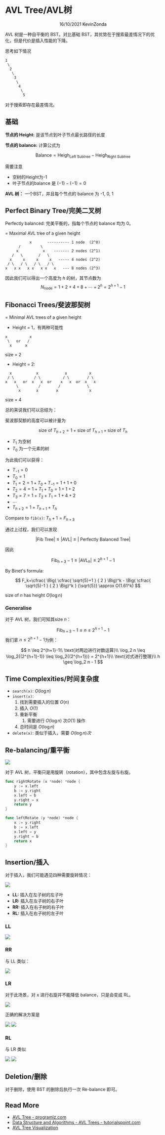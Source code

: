# AVL Tree/AVL树

<center>
<span>16/10/2021</span>
<a style="text-decoration:none; color: black;" href="https://github.com/KevinZonda">KevinZonda</a>
</center>

AVL 树是一种自平衡的 BST。对比基础 BST，其优势在于搜索最差情况下的优化，但是代价是插入性能的下降。

思考如下情况

```
1
 \
  2
   \
    3
     \
      4
       \
        5
```

对于搜索即存在最差情况。

## 基础

**节点的 Height:** 是该节点到叶子节点最长路径的长度

**节点的 balance:** 计算公式为

$$
\text{Balance} = \text{Heigh}_\text{Left Subtree} - \text{Heigh}_\text{Right Subtree}
$$

需要注意

- 空树的Height为-1
- 叶子节点的balance 是 $(-1)-(-1)=0$

**AVL 树：** 一个BST，并且每个节点的 balance 为 -1, 0, 1

## Perfect Binary Tree/完美二叉树

Perfectly balanced: 完美平衡的，指每个节点的 balance 均为 0。

=  Maximal AVL tree of a given height

```
           x       ---------- 1 node  (2^0)
      /         \
     x           x    ------- 2 nodes (2^1)
   /   \       /   \
  x     x     x     x   ----- 4 nodes (2^2)
 / \   / \   / \   / \
x   x x   x x   x x   x   --- 8 nodes (2^3)
```

因此我们可以得出一个高度为 $h$ 的树，其节点数为
$$
N_{\text{node}}=1+2+4+8+\cdots+2^h=2^{h+1}-1
$$

## Fibonacci Trees/斐波那契树

= Minimal AVL trees of a given height

- Height = 1，有两种可能性

```
x          x
 \   or   /
  x      x
```
size = 2

- Height = 2:

```
  x           x            x          x
 / \         / \          / \        / \
x   x   or  x   x  or    x   x  or  x   x
     \         /        /            \
      x       x        x              x

```
size = 4

总的来说我们可以总结为：

斐波那契额的高度可以被计量为

$$
\text{size of }T_{h+2}= 1 +\text{size of }T_{h+1}+\text{size of }T_{h}
$$

- $T_1$ 为空树
- $T_0$ 为一个元素的树

为此我们可以获得：

- $T_{-1}=0$
- $T_0=1$
- $T_1=2=1+T_0+T_{-1}=1+1+0$
- $T_2=4=1+T_1+T_0=1+1+2$
- $T_3=7=1+T_2+T_1=1+4+2$
- $\cdots$
- $T_{h+2}=1+T_{h+1}+T_h$

Compare to `fib(x)`: $T_h+1=F_{h+3}$

通过上过程，我们可以发现

$$
|\text{Fib Tree}| \leq
|\text{AVL}| \leq
|\text{ Perfectly Balanced Tree}|
$$

因此

$$
\text{Fib}_{h+3}-1\leq
|\text{AVL}_h| \leq
2^{h+1}-1
$$

By Binet's formula:

$$
F_k=\cfrac{
    \Big(
        \cfrac{
            \sqrt{5}+1
        } {
            2
        }
    \Big)^k
    -
    \Big(
        \cfrac{
            \sqrt{5}-1
        } {
            2
        }
    \Big)^k
}
{\sqrt{5}} \approx O(1.61^k)
$$

size of $n$ has height $O(\log n)$

### Generalise

对于 AVL 树，我们可知其size $n$：

$$
\text{Fib}_{h+3}-1\leq
n\leq
2^{h+1}-1
$$
我们拿 $n\leq 2^{h+1}-1$为例：

$$
n \leq 2^{h+1}-1\\
\text{对两边进行对数运算}\\
\log_2 n \leq
\log_2{(2^{h+1}-1)} \leq
\log_2{(2^{h+1})} =
2^{h+1}\\
\text{对式进行整理}\\
h \geq \log_2 n - 1
$$

## Time Complexities/时间复杂度

- `search(x)`: $O(\log n)$
- `insert(x)`:
  1. 找到需要插入的位置 $O(n)$
  2. 插入 $O(1)$
  3. 重新平衡
     1. 需要进行 $O(\log n)$ 次$O(1)$ 操作
  4. 总时间是 $O(\log n)$
- `delete(x)`: 类似于插入，需要 $O(\log n)次$

## Re-balancing/重平衡

![](img/avl-rotate.png)

对于 AVL 树，平衡只是用旋转（rotation），其中包含左旋与右旋。

```go
func rightRotate (x *node) *node {
    y := x.left
    b := y.right
    x.left = b
    y.right = x
    return y
}

func leftRotate (y *node) *node {
    x := y.right
    b := x.left
    x.left = y
    y.right = b
    return x
}
```

## Insertion/插入

对于插入，我们可能遇见四种需要旋转情况：

![](img/avl-insert.png)

- **LL:** 插入在左子树的左子叶
- **LR:** 插入在左子树的右子叶
- **RR:** 插入在右子树的右子叶
- **RL:** 插入在右子树的左子叶

### LL

![](img/avl-ll.png)

### RR

与 LL 类似：

![](img/avl-rr.png)

### LR

对于此场景，对 x 进行右旋并不能降低 balance，只是会变成 RL。

![](img/avl-lr-err.png)

正确的解决方案是

![](img/avl-lr-1.png)
![](img/avl-lr-2.png)

### RL

与 LR 类似

![](img/avl-rl-1.png)
![](img/avl-rl-2.png)

## Deletion/删除

对于删除，使用 BST 的删除后执行一次 Re-balance 即可。

## Read More

- [AVL Tree - programiz.com](https://www.programiz.com/dsa/avl-tree)
- [Data Structure and Algorithms - AVL Trees - tutorialspoint.com](https://www.tutorialspoint.com/data_structures_algorithms/avl_tree_algorithm.htm)
- [AVL Tree Visualization](https://www.cs.usfca.edu/~galles/visualization/AVLtree.html)